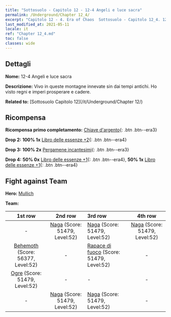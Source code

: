 ```yaml
---
title: "Sottosuolo - Capitolo 12 - 12-4 Angeli e luce sacra"
permalink: /Underground/Chapter 12_4/
excerpt: "Capitolo 12 - 4. Era of Chaos  Sottosuolo - Capitolo 12_4. 12-4 Angeli e luce sacra"
last_modified_at: 2021-05-11
locale: it
ref: "Chapter 12_4.md"
toc: false
classes: wide
---
```


## Dettagli

 **Nome:** 12-4 Angeli e luce sacra

 **Descrizione:** Vivo in queste montagne innevate sin dai tempi antichi. Ho visto regni e imperi prosperare e cadere.

 **Related to:** [Sottosuolo Capitolo 12](/it/Underground/Chapter 12/)

## Ricompensa

 **Ricompensa primo completamento:** [Chiave d'argento](/ItemsIT/con_693/){: .btn .btn--era3}

 **Drop 2:** **100% 1x** [Libro delle essenze +2](/ItemsIT/mat_53/){: .btn .btn--era4}

 **Drop 3:** **100% 2x** [Pergamene incantesimi](/ItemsIT/con_694/){: .btn .btn--era3}

 **Drop 4:** **50% 0x** [Libro delle essenze +1](/ItemsIT/mat_46/){: .btn .btn--era4}, **50% 1x** [Libro delle essenze +1](/ItemsIT/mat_46/){: .btn .btn--era4}


## Fight against Team
 **Hero:** [Mullich](/it/heroes/Mullich/)

 **Team:**


  | 1st row | 2nd row | 3rd row | 4th row |
  |:----:|:----:|:----|:----:|
  | - | [Naga](/it/units/Naga/) (Score: 51479, Level:52)  | [Naga](/it/units/Naga/) (Score: 51479, Level:52)  | [Naga](/it/units/Naga/) (Score: 51479, Level:52)  |
  | [Behemoth](/it/units/Behemoth/) (Score: 56377, Level:52)  | - | [Rapace di fuoco](/it/units/Firebird/) (Score: 51479, Level:52)  | - |
  | [Ogre](/it/units/Ogre/) (Score: 51479, Level:52)  | - | - | - |
  | - | [Naga](/it/units/Naga/) (Score: 51479, Level:52)  | [Naga](/it/units/Naga/) (Score: 51479, Level:52)  | - |


